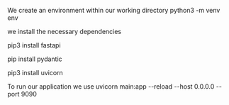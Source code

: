 We create an environment within our working directory
python3 -m venv env

we install the necessary dependencies

pip3 install fastapi

pip install pydantic

pip3 install uvicorn

To run our application we use
uvicorn main:app --reload --host 0.0.0.0 --port 9090
